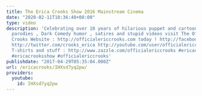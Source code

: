 ```yaml
---
title: The Erica Crooks Show 2016 Mainstream Cinema
date: "2020-02-11T18:36:40+08:00"
type: video
description: 'Celebrating over 10 years of hilarious puppet and cartoon animation
  parodies , Dark Comedy humor , satires and stupid videos visit The Official Erica
  Crooks Website : http://officialericcrooks.com today ! http://facebook.com/officialericcrooks
  http://twitter.com/crooks_erica http://youtube.com/user/officialericcrooks http://Instagram.com/officialericcrooks/
  T-shirts and stuff : http://www.zazzle.com/officialericcrooks #ericacrooks #theericacrooksshow
  #ericacrooksshow #officialericcrooks'
publishdate: "2017-04-29T05:35:04.000Z"
url: /ericacrooks/IHXsd7yq2pw/
providers:
  youtube:
    id: IHXsd7yq2pw
---
```

